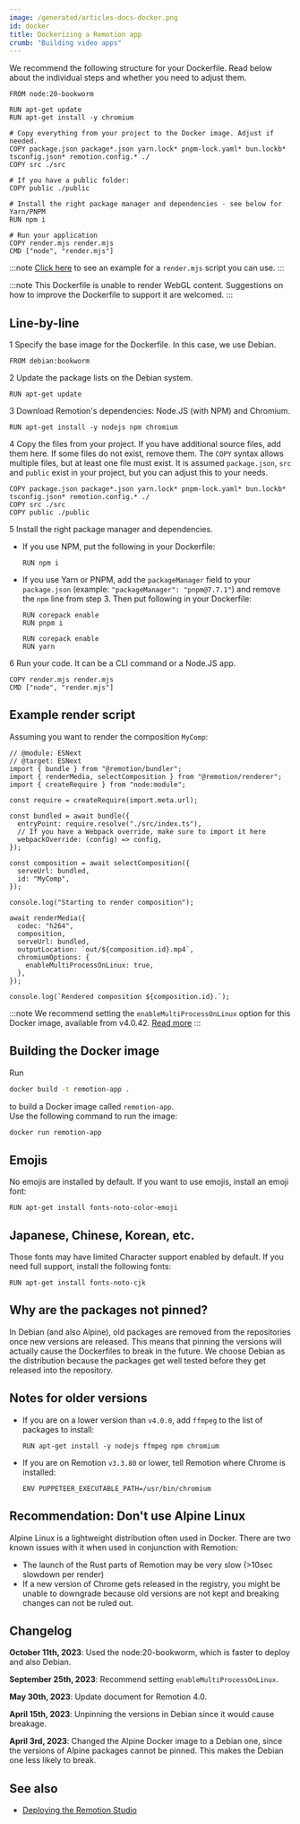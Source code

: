 ```yaml
---
image: /generated/articles-docs-docker.png
id: docker
title: Dockerizing a Remotion app
crumb: "Building video apps"
---
```


We recommend the following structure for your Dockerfile. Read below about the individual steps and whether you need to adjust them.

```docker title="Dockerfile"
FROM node:20-bookworm

RUN apt-get update
RUN apt-get install -y chromium

# Copy everything from your project to the Docker image. Adjust if needed.
COPY package.json package*.json yarn.lock* pnpm-lock.yaml* bun.lockb* tsconfig.json* remotion.config.* ./
COPY src ./src

# If you have a public folder:
COPY public ./public

# Install the right package manager and dependencies - see below for Yarn/PNPM
RUN npm i

# Run your application
COPY render.mjs render.mjs
CMD ["node", "render.mjs"]
```

:::note
[Click here](#example-render-script) to see an example for a `render.mjs` script you can use.
:::

:::note
This Dockerfile is unable to render WebGL content. Suggestions on how to improve the Dockerfile to support it are welcomed.
:::

## Line-by-line

<p>
<Step>1</Step> Specify the base image for the Dockerfile. In this case, we use Debian.
</p>

```docker
FROM debian:bookworm
```

<p>
<Step>2</Step> Update the package lists on the Debian system.
</p>

```docker
RUN apt-get update
```

<p>
<Step>3</Step> Download Remotion's dependencies: Node.JS (with NPM) and Chromium. 
</p>

```docker
RUN apt-get install -y nodejs npm chromium
```

<p>
<Step>4</Step> Copy the files from your project. If you have additional source files, add them here. If some files do not exist, remove them.
The <code>COPY</code> syntax allows multiple files, but at least one file must exist. It is assumed <code>package.json</code>, <code>src</code> and <code>public</code> exist in your project, but you can adjust this to your needs.
</p>

```docker
COPY package.json package*.json yarn.lock* pnpm-lock.yaml* bun.lockb* tsconfig.json* remotion.config.* ./
COPY src ./src
COPY public ./public
```

<p>
<Step>5</Step> Install the right package manager and dependencies. 
</p>

- If you use NPM, put the following in your Dockerfile:

  ```docker
  RUN npm i
  ```

- If you use Yarn or PNPM, add the `packageManager` field to your `package.json` (example: `"packageManager": "pnpm@7.7.1"`) and remove the `npm` line from step 3. Then put following in your Dockerfile:

  ```docker title="If you use PNPM"
  RUN corepack enable
  RUN pnpm i
  ```

  ```docker title="If you use Yarn"
  RUN corepack enable
  RUN yarn
  ```

<p>
<Step>6</Step> Run your code. It can be a CLI command or a Node.JS app.
</p>

```docker
COPY render.mjs render.mjs
CMD ["node", "render.mjs"]
```

## Example render script

Assuming you want to render the composition `MyComp`:

```tsx twoslash title="render.mjs"
// @module: ESNext
// @target: ESNext
import { bundle } from "@remotion/bundler";
import { renderMedia, selectComposition } from "@remotion/renderer";
import { createRequire } from "node:module";

const require = createRequire(import.meta.url);

const bundled = await bundle({
  entryPoint: require.resolve("./src/index.ts"),
  // If you have a Webpack override, make sure to import it here
  webpackOverride: (config) => config,
});

const composition = await selectComposition({
  serveUrl: bundled,
  id: "MyComp",
});

console.log("Starting to render composition");

await renderMedia({
  codec: "h264",
  composition,
  serveUrl: bundled,
  outputLocation: `out/${composition.id}.mp4`,
  chromiumOptions: {
    enableMultiProcessOnLinux: true,
  },
});

console.log(`Rendered composition ${composition.id}.`);
```

:::note
We recommend setting the `enableMultiProcessOnLinux` option for this Docker image, available from v4.0.42. [Read more](/docs/miscellaneous/linux-single-process)
:::

## Building the Docker image

Run

```sh
docker build -t remotion-app .
```

to build a Docker image called `remotion-app`.  
Use the following command to run the image:

```sh
docker run remotion-app
```

## Emojis

No emojis are installed by default. If you want to use emojis, install an emoji font:

```docker
RUN apt-get install fonts-noto-color-emoji
```

## Japanese, Chinese, Korean, etc.

Those fonts may have limited Character support enabled by default. If you need full support, install the following fonts:

```docker
RUN apt-get install fonts-noto-cjk
```

## Why are the packages not pinned?

In Debian (and also Alpine), old packages are removed from the repositories once new versions are released. This means that pinning the versions will actually cause the Dockerfiles to break in the future. We choose Debian as the distribution because the packages get well tested before they get released into the repository.

## Notes for older versions

- If you are on a lower version than `v4.0.0`, add `ffmpeg` to the list of packages to install:

  ```docker
  RUN apt-get install -y nodejs ffmpeg npm chromium
  ```

- If you are on Remotion `v3.3.80` or lower, tell Remotion where Chrome is installed:

  ```docker
  ENV PUPPETEER_EXECUTABLE_PATH=/usr/bin/chromium
  ```

## Recommendation: Don't use Alpine Linux

Alpine Linux is a lightweight distribution often used in Docker. There are two known issues with it when used in conjunction with Remotion:

- The launch of the Rust parts of Remotion may be very slow (>10sec slowdown per render)
- If a new version of Chrome gets released in the registry, you might be unable to downgrade because old versions are not kept and breaking changes can not be ruled out.

## Changelog

**October 11th, 2023**: Used the node:20-bookworm, which is faster to deploy and also Debian.

**September 25th, 2023**: Recommend setting `enableMultiProcessOnLinux`.

**May 30th, 2023**: Update document for Remotion 4.0.

**April 15th, 2023**: Unpinning the versions in Debian since it would cause breakage.

**April 3rd, 2023**: Changed the Alpine Docker image to a Debian one, since the versions of Alpine packages cannot be pinned. This makes the Debian one less likely to break.

## See also

- [Deploying the Remotion Studio](/docs/deploy-studio)
